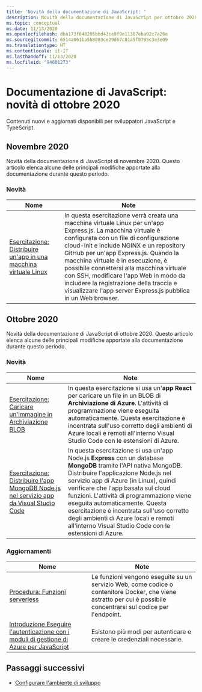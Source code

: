 ```yaml
---
title: 'Novità della documentazione di JavaScript: '
description: Novità della documentazione di JavaScript per ottobre 2020
ms.topic: conceptual
ms.date: 11/13/2020
ms.openlocfilehash: dba173f640205bbd43ce0f9e11387eba02c7a20e
ms.sourcegitcommit: 6514a061ba5b8003ce29d67c81a9f0795c3e3e09
ms.translationtype: HT
ms.contentlocale: it-IT
ms.lasthandoff: 11/13/2020
ms.locfileid: "94601273"
---
```

# <a name="javascript-docs-whats-new-for-october-2020"></a>Documentazione di JavaScript: novità di ottobre 2020

Contenuti nuovi e aggiornati disponibili per sviluppatori JavaScript e TypeScript.


## <a name="2020-november"></a>Novembre 2020

Novità della documentazione di JavaScript di novembre 2020. Questo articolo elenca alcune delle principali modifiche apportate alla documentazione durante questo periodo.

### <a name="whats-new"></a>Novità

|Nome|Note|
|---------------------------------------|--|
|[Esercitazione: Distribuire un'app in una macchina virtuale Linux](./tutorial/nodejs-virtual-machine-vm/introduction.md)|In questa esercitazione verrà creata una macchina virtuale Linux per un'app Express.js. La macchina virtuale è configurata con un file di configurazione cloud-init e include NGINX e un repository GitHub per un'app Express.js. Quando la macchina virtuale è in esecuzione, è possibile connettersi alla macchina virtuale con SSH, modificare l'app Web in modo da includere la registrazione della traccia e visualizzare l'app server Express.js pubblica in un Web browser.|

## <a name="2020-october"></a>Ottobre 2020

Novità della documentazione di JavaScript di ottobre 2020. Questo articolo elenca alcune delle principali modifiche apportate alla documentazione durante questo periodo.

### <a name="whats-new"></a>Novità

|Nome|Note|
|---------------------------------------|--|
|[Esercitazione: Caricare un'immagine in Archiviazione BLOB](./tutorial/browser-file-upload.yml?preview=tutorialFeedback)|In questa esercitazione si usa un'**app React** per caricare un file in un BLOB di **Archiviazione di Azure**. L'attività di programmazione viene eseguita automaticamente. Questa esercitazione è incentrata sull'uso corretto degli ambienti di Azure locali e remoti all'interno Visual Studio Code con le estensioni di Azure.|
|[Esercitazione: Distribuire l'app MongoDB Node.js nel servizio app da Visual Studio Code](./tutorial/web-app-mongodb.yml?preview=tutorialFeedback)|In questa esercitazione si usa un'app Node.js **Express** con un database **MongoDB** tramite l'API nativa MongoDB. Distribuire l'applicazione Node.js nel servizio app di Azure (in Linux), quindi verificare che l'app basata sul cloud funzioni. L'attività di programmazione viene eseguita automaticamente. Questa esercitazione è incentrata sull'uso corretto degli ambienti di Azure locali e remoti all'interno Visual Studio Code con le estensioni di Azure.|

### <a name="whats-updated"></a>Aggiornamenti

|Nome|Note|
|---------------------------------------|--|
|[Procedura: Funzioni serverless](how-to/develop-serverless-apps.md)|Le funzioni vengono eseguite su un servizio Web, come codice o contenitore Docker, che viene astratto per cui è possibile concentrarsi sul codice per l'endpoint.|
|[Introduzione Eseguire l'autenticazione con i moduli di gestione di Azure per JavaScript](core/node-sdk-azure-authenticate.md)|Esistono più modi per autenticare e creare le credenziali necessarie.|

## <a name="next-steps"></a>Passaggi successivi

* [Configurare l'ambiente di sviluppo](./core/configure-local-development-environment.md)